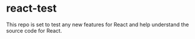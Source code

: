 # react-test
This repo is set to test any new features for React and help understand the source code for React.